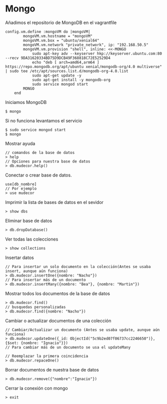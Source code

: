 # Mongo

Añadimos el repositorio de MongoDB en el vagrantfile

```
config.vm.define :mongoVM do |mongoVM|
		mongoVM.vm.hostname = "mongoVM"
		mongoVM.vm.box = "ubuntu/xenial64"
		mongoVM.vm.network "private_network", ip: "192.168.50.5"
		mongoVM.vm.provision "shell", inline: <<-MONGO
			sudo apt-key adv --keyserver hkp://keyserver.ubuntu.com:80 --recv 9DA31620334BD75D9DCB49F368818C72E52529D4
			echo "deb [ arch=amd64,arm64 ] https://repo.mongodb.org/apt/ubuntu xenial/mongodb-org/4.0 multiverse" | sudo tee /etc/apt/sources.list.d/mongodb-org-4.0.list
			sudo apt-get update -y
			sudo apt-get install -y mongodb-org
			sudo service mongod start
		MONGO
	end
```

Iniciamos MongoDB
```
$ mongo
```
Si no funciona levantamos el servicio
```
$ sudo service mongod start
$ mongo
```
Mostrar ayuda
```
// comandos de la base de datos
> help
// Opciones para nuestra base de datos
> db.mudecor.help()
```
Conectar o crear base de datos.
```
use[db_nombre]
// Por ejemplo
> use mudecor
```
Imprimir la lista de bases de datos en el sevidor
```
> show dbs
```
Eliminar base de datos
```
> db.dropDatabase()
```
Ver todas las colecciones
```
> show collections
```
Insertar datos
```
// Para insertar un solo documento en la colección(Antes se usaba insert, aunque aún funciona)
> db.mudecor.insertOne({nombre: "Nacho"})
// Para insertar más de un documento
> db.mudecor.insertMany({nombre: "Bea"}, {nombre: "Martin"})
```
Mostrar todos los documentos de la base de datos
```
> db.mudecor.find()
// busquedas personalizadas
> db.mudecor.find({nombre: "Nacho"})
```
Cambiar o actualizar documentos de una colección
```
// Cambiar/Actualizar un documento (Antes se usaba update, aunque aún funciona)
> db.mudecor.updateOne({_id: ObjectId("5c9b2ed07f06737cc2246650")},{$set: {nombre: "Ignacio"}})
// Para cambiar más de un documento se usa el updateMany

// Reemplazar la primera coincidencia
> db.mudecor.repaceOne()
```
Borrar documentos de nuestra base de datos
```
> db.mudecor.remove({"nombre":"Ignacio"})
```
Cerrar la conexión con mongo
```
> exit
```
